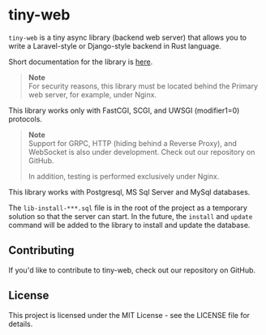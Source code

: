 # tiny-web

`tiny-web` is a tiny async library (backend web server) that allows you to write a Laravel-style or Django-style backend in Rust language.

Short documentation for the library is [here](https://github.com/tryteex/tiny-web/blob/main/doc/Index.md).

> **Note**  
> For security reasons, this library must be located behind the Primary web server, for example, under Nginx.

This library works only with FastCGI, SCGI, and UWSGI (modifier1=0) protocols.
> **Note**  
> Support for GRPC, HTTP (hiding behind a Reverse Proxy), and WebSocket is also under development. Check out our repository on GitHub.
>
> In addition, testing is performed exclusively under Nginx.

This library works with Postgresql, MS Sql Server and MySql databases.

The `lib-install-***.sql` file is in the root of the project as a temporary solution so that the server can start. In the future, the `install` and `update` command will be added to the library to install and update the database.

## Contributing

If you'd like to contribute to tiny-web, check out our repository on GitHub.

## License

This project is licensed under the MIT License - see the LICENSE file for details.